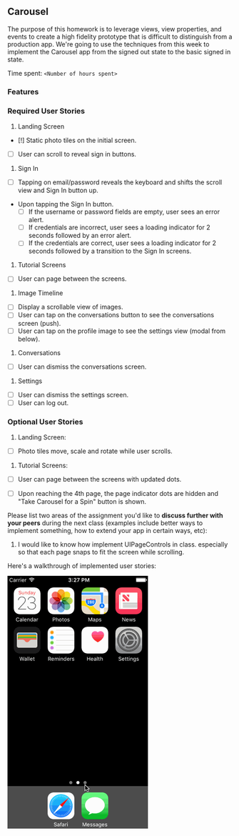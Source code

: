 ## Carousel

The purpose of this homework is to leverage views, view properties, and events to create a high fidelity prototype that is difficult to distinguish from a production app. We're going to use the techniques from this week to implement the Carousel app from the signed out state to the basic signed in state.

Time spent: `<Number of hours spent>`

### Features

### Required User Stories

1. Landing Screen
  - [!] Static photo tiles on the initial screen.
  - [ ] User can scroll to reveal sign in buttons.
1. Sign In
  - [ ] Tapping on email/password reveals the keyboard and shifts the scroll view and Sign In button up.
  - Upon tapping the Sign In button.
     - [ ] If the username or password fields are empty, user sees an error alert.
     - [ ] If credentials are incorrect, user sees a loading indicator for 2 seconds followed by an error alert.
     - [ ] If the credentials are correct, user sees a loading indicator for 2 seconds followed by a transition to the Sign In screens.
1. Tutorial Screens
  - [ ] User can page between the screens.
1. Image Timeline
  - [ ] Display a scrollable view of images.
  - [ ] User can tap on the conversations button to see the conversations screen (push).
  - [ ] User can tap on the profile image to see the settings view (modal from below).
1. Conversations
  - [ ] User can dismiss the conversations screen.
1. Settings
  - [ ] User can dismiss the settings screen.
  - [ ] User can log out.

### Optional User Stories

1. Landing Screen:  
  - [ ] Photo tiles move, scale and rotate while user scrolls.
1. Tutorial Screens:
  - [ ] User can page between the screens with updated dots.
  - [ ] Upon reaching the 4th page, the page indicator dots are hidden and "Take Carousel for a Spin" button is shown.




Please list two areas of the assignment you'd like to **discuss further with your peers** during the next class (examples include better ways to implement something, how to extend your app in certain ways, etc):

1.  I would like to know how implement UIPageControls in class. especially so that each page snaps to fit the screen while scrolling. 
 
 

Here's a walkthrough of implemented user stories:

![Carousel demo](Carousel.gif)

